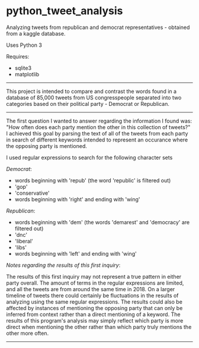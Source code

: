 # python_tweet_analysis
Analyzing tweets from republican and democrat representatives - obtained from a kaggle database.

Uses Python 3

Requires:
  - sqlite3
  - matplotlib

---

This project is intended to compare and contrast the words found in a database of 85,000 tweets from US congresspeople separated into two categories based on their political party - Democrat or Republican.

---

The first question I wanted to answer regarding the information I found was:  "How often does each party mention the other in this collection of tweets?"  I achieved this goal by parsing the text of all of the tweets from each party in search of different keywords intended to represent an occurance where the opposing party is mentioned.

I used regular expressions to search for the following character sets

*Democrat*:
  - words beginning with 'repub' (the word 'republic' is filtered out)
  - 'gop'
  - 'conservative'
  - words beginning with 'right' and ending with 'wing'
    
*Republican*:
  - words beginning with 'dem' (the words 'demarest' and 'democracy' are filtered out)
  - 'dnc'
  - 'liberal'
  - 'libs'
  - words beginning with 'left' and ending with 'wing'

*Notes regarding the results of this first inquiry*:

The results of this first inquiry may not represent a true pattern in either party overall.  The amount of terms in the regular expressions are limited, and all the tweets are from around the same time in 2018.  On a larger timeline of tweets there could certainly be fluctuations in the results of analyzing using the same regular expressions.  The results could also be affected by instances of mentioning the opposing party that can only be inferred from context rather than a direct mentioning of a keyword.  The results of this program's analysis may simply reflect which party is more direct when mentioning the other rather than which party truly mentions the other more often.

---
